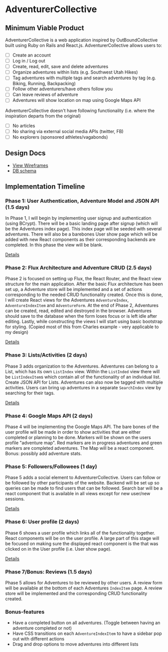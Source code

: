 # AdventurerCollective

[heroku]: http://www.herokuapp.com

## Minimum Viable Product

AdventurerCollective is a web application inspired by OutBoundCollective built using Ruby on Rails
and React.js. AdventurerCollective allows users to:

<!-- This is a Markdown checklist. Use it to keep track of your progress! -->

- [ ] Create an account
- [ ] Log in / Log out
- [ ] Create, read, edit, save and delete adventures
- [ ] Organize adventures within lists (e.g. Southwest Utah Hikes)
- [ ] Tag adventures with multiple tags and search adventures by tag (e.g. Biking, Running, Backpacking)
- [ ] Follow other adventurers/have others follow you
- [ ] Can leave reviews of adventure
- [ ] Adventures will show location on map using Google Maps API

AdventurerCollective doesn't have following functionality (i.e. where the inspiration departs from the original)

- [ ] No articles
- [ ] No sharing via external social media APIs (twitter, FB)
- [ ] No explorers (sponsored athletes/vagabonds)

## Design Docs
* [View Wireframes][view]
* [DB schema][schema]

[view]: ./docs/wireframes
[schema]: ./docs/schema.md

## Implementation Timeline

### Phase 1: User Authentication, Adventure Model and JSON API (1.5 days)

In Phase 1, I will begin by implementing user signup and authentication (using
BCrypt). There will be a basic landing page after signup (which will be the Adventures
index page). This index page will be seeded with several adventures. There will also be a barebones
User show page which will be added with new React components as their corresponding 
backends are completed. In this phase the view will be blank.

[Details][phase-one]

### Phase 2: Flux Architecture and Adventure CRUD (2.5 days)

Phase 2 is focused on setting up Flux, the React Router, and the React view
structure for the main application. After the basic Flux architecture has been
set up, a Adventure store will be implemented and a set of actions corresponding to
the needed CRUD functionality created. Once this is done, I will create React
views for the Adventures `AdventureIndex`, `AdventureIndexItem` and `AdventureForm`. At the end of Phase 2,
Adventures can be created, read, edited and destroyed in the browser. Adventures should
save to the database when the form loses focus or is left idle after editing.
Lastly, while constructing the views I will start using basic bootstrap for
styling. (Copied most of this from Charles example - very applicable to my design)

[Details][phase-two]

### Phase 3: Lists/Activities (2 days)

Phase 3 adds organization to the Adventures. Adventures can belong to a List, which has
its own `ListIndex` view. Within the `ListInded` view there will be `ListIndexItem`s which
contain all of the functionality of an individual list. Create JSON API for Lists. 
Adventures can also now be tagged with multiple activities. Users can bring up adventures in a separate 
`SearchIndex` view by searching for their tags. 

[Details][phase-three]

### Phase 4: Google Maps API (2 days)

Phase 4 will be implementing the Google Maps API. The bare bones of the user profile will be made
in order to show activities that are either completed or planning to be done. Markers will be shown 
on the users profile "adventure map". Red markers are in progress adventures and green markers are 
completed adventures. The Map will be a react component. Bonus: possibly add adventure stats. 

### Phase 5: Followers/Followees (1 day)

Phase 5 adds a social element to AdventurerCollective. Users can follow or be followed by
other participants of the website. Backend will be set up so queries can be made to
find users that can be followed. Search bar will be a react component that is available in all
views except for new user/new sessions.

[Details][phase-four]

### Phase 6: User profile (2 days)

Phase 6 shows a user profile which links all of the functionality together. React components will
be on the user profile. A large part of this stage will be focused on making sure the displayed react component
is the that was clicked on in the User profile (i.e. User show page).

[Details][phase-six]

### Phase 7/Bonus: Reviews (1.5 days)

Phase 5 allows for Adventures to be reviewed by other users. A review form will be available
at the bottom of each Adventures `IndexItem` page. A review store will be implemented and the
corresponding CRUD functionality created.

### Bonus-features

- Have a completed button on all adventures. (Toggle between having an adventure completed or not)
- Have CSS transitions on each `AdventureIndexItem` to have a sidebar pop out with different actions
- Drag and drop options to move adventures into different lists

[phase-one]: ./docs/phases/phase1.md
[phase-two]: ./docs/phases/phase2.md
[phase-three]: ./docs/phases/phase3.md
[phase-four]: ./docs/phases/phase4.md
[phase-five]: ./docs/phases/phase5.md
[phase-six]: ./docs/phases/phase6.md
